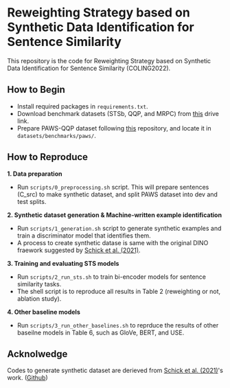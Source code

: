 # Reweighting Strategy based on Synthetic Data Identification for Sentence Similarity

This repository is the code for Reweighting Strategy based on Synthetic Data Identification for Sentence Similarity (COLING2022).

## How to Begin

- Install required packages in ``requirements.txt``.
- Download benchmark datasets (STSb, QQP, and MRPC) from [this](TBA) drive link.
- Prepare PAWS-QQP dataset following [this](https://github.com/google-research-datasets/paws) repository, and locate it in ``datasets/benchmarks/paws/``.

## How to Reproduce

**1. Data preparation**

- Run ``scripts/0_preprocessing.sh`` script. This will prepare sentences (C_src) to make synthetic dataset, and split  PAWS dataset into dev and test splits.

**2. Synthetic dataset generation & Machine-written example identification**

- Run ``scripts/1_generation.sh`` script to generate synthetic examples and train a discriminator model that identifies them.
- A process to create synthetic datase is same with the original DINO fraework suggested by [Schick et al. (2021)](https://aclanthology.org/2021.emnlp-main.555/).

**3. Training and evaluating STS models**

- Run ``scripts/2_run_sts.sh`` to train bi-encoder models for sentence similarity tasks.
- The shell script is to reproduce all results in Table 2 (reweighting or not, ablation study).

**4. Other baseline models**

- Run ``scripts/3_run_other_baselines.sh`` to reprduce the results of other baseilne models in Table 6, such as GloVe, BERT, and USE.

## Acknolwedge

Codes to generate synthetic dataset are derieved from [Schick et al. (2021)](https://aclanthology.org/2021.emnlp-main.555/)'s work. ([Github](https://github.com/timoschick/dino))
